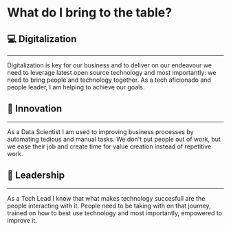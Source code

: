 <style>
td {
  text-align: center;
}
th {
  text-align: center;
}
.center {
  margin-left: auto;
  margin-right: auto;
}
</style>

# What do I bring to the table?

## 💻 Digitalization
***
Digitalization is key for our business and to deliver on our endeavour we need to leverage latest open source technology and most importantly: we need to bring people and technology together. As a tech aficionado and people leader, I am helping to achieve our goals.

## 🚀 Innovation
***
As a Data Scientist I am used to improving business processes by automating tedious and manual tasks. We don't put people out of work, but we ease their job and create time for value creation instead of repetitive work.

## 👷 Leadership
***
As a Tech Lead I know that what makes technology succesfull are the people interacting with it. People need to be taking with on that journey, trained on how to best use technology and most importantly, empowered to improve it.